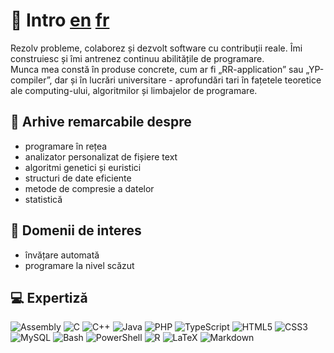 # 💫 Intro [en](./README.md) [fr](./README_FR.md)

<p>Rezolv probleme, colaborez și dezvolt software cu contribuții reale. Îmi construiesc și îmi antrenez continuu abilitățile de programare. <br> Munca mea constă în produse concrete, cum ar fi „RR-application” sau „YP-compiler”, dar și în lucrări universitare - aprofundări tari în fațetele teoretice ale computing-ului, algoritmilor și limbajelor de programare.</p>

## 🌱 Arhive remarcabile despre
- programare în rețea
- analizator personalizat de fișiere text
- algoritmi genetici și euristici
- structuri de date eficiente
- metode de compresie a datelor
- statistică

## 🔭 Domenii de interes
- învățare automată
- programare la nivel scăzut

## 💻 Expertiză
![Assembly](https://img.shields.io/badge/_-ASM-black.svg?style=for-the-badge&logo=assemblyscript&logoColor=white) ![C](https://img.shields.io/badge/c-%2300599C.svg?style=for-the-badge&logo=c&logoColor=white) ![C++](https://img.shields.io/badge/c++-%2300599C.svg?style=for-the-badge&logo=c%2B%2B&logoColor=white) ![Java](https://img.shields.io/badge/java-%2300599C.svg?style=for-the-badge&logo=openjdk&logoColor=white) ![PHP](https://img.shields.io/badge/php-%2300599C.svg?style=for-the-badge&logo=php&logoColor=white) ![TypeScript](https://img.shields.io/badge/typescript-%2300599C.svg?style=for-the-badge&logo=typescript&logoColor=white) ![HTML5](https://img.shields.io/badge/html5-da2e9e.svg?style=for-the-badge&logo=html5&logoColor=white) ![CSS3](https://img.shields.io/badge/css3-da2e9e.svg?style=for-the-badge&logo=css3&logoColor=white) ![MySQL](https://img.shields.io/badge/mysql-df3939.svg?style=for-the-badge&logo=mysql&logoColor=white) ![Bash](https://img.shields.io/badge/bash_script-df3939.svg?style=for-the-badge&logo=gnu-bash&logoColor=white) ![PowerShell](https://img.shields.io/badge/PowerShell-df3939.svg?style=for-the-badge&logo=powershell&logoColor=white) ![R](https://img.shields.io/badge/r-df3939.svg?style=for-the-badge&logo=r&logoColor=white) ![LaTeX](https://img.shields.io/badge/latex-674ea7.svg?style=for-the-badge&logo=latex&logoColor=white) ![Markdown](https://img.shields.io/badge/markdown-674ea7.svg?style=for-the-badge&logo=markdown&logoColor=white)
